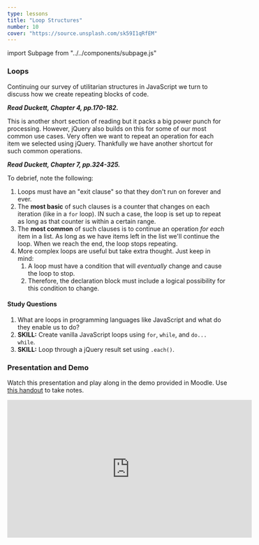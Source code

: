 ```yaml
---
type: lessons
title: "Loop Structures"
number: 10
cover: "https://source.unsplash.com/sk59I1qRfEM"
---
```

import Subpage from "../../components/subpage.js"

<Subpage slug="loops">

### Loops

Continuing our survey of utilitarian structures in JavaScript we turn to discuss how we create repeating blocks of code.

***Read Duckett, Chapter 4, pp.170-182.***

This is another short section of reading but it packs a big power punch for processing. However, jQuery also builds on this for some of our most common use cases. Very often we want to repeat an operation for each item we selected using jQuery. Thankfully we have another shortcut for such common operations.

***Read Duckett, Chapter 7, pp.324-325.***

To debrief, note the following:

1. Loops must have an "exit clause" so that they don't run on forever and ever.
2. The **most basic** of such clauses is a counter that changes on each iteration (like in a `for` loop). IN such a case, the loop is set up to repeat as long as that counter is within a certain range.
3. The **most common** of such clauses is to continue an operation *for each* item in a list. As long as we have items left in the list we'll continue the loop. When we reach the end, the loop stops repeating.
4. More complex loops are useful but take extra thought. Just keep in mind:
    1. A loop must have a condition that will *eventually* change and cause the loop to stop.
    2. Therefore, the declaration block must include a logical possibility for this condition to change.

#### Study Questions

1. What are loops in programming languages like JavaScript and what do they enable us to do?
2. **SKILL:** Create vanilla JavaScript loops using `for`, `while`, and `do... while`.
3. **SKILL:** Loop through a jQuery result set using `.each()`.

</Subpage>
<Subpage slug="presentation-and-demo">

### Presentation and Demo

Watch this presentation and play along in the demo provided in Moodle. Use [this handout](/docs/vcd-3650-lesson-10.pdf) to take notes.

<iframe width="560" height="315" src="https://www.youtube.com/embed/qo5sbskzQcc" frameborder="0" allowfullscreen></iframe>

</Subpage>
